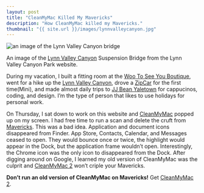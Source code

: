 ```yaml
---
layout: post
title: "CleanMyMac Killed My Mavericks"
description: "How CleanMyMac killed my Mavericks."
thumbnail: "{{ site.url }}/images/lynnvalleycanyon.jpg"
---
```


<img src="{{ site.url }}/images/lynnvalleycanyon.jpg" alt="an image of the Lynn Valley Canyon bridge" />
<p class="image-caption">An image of the <a href="http://lynncanyon.ca/">Lynn Valley Canyon</a> Suspension Bridge from the Lynn Valley Canyon Park website.</p>

During my vacation, I built a fitting room at the [Woo To See You Boutique](http://www.wootoseeyou.com), went for a hike up the [Lynn Valley Canyon](http://lynncanyon.ca/), drove a [ZipCar](http://www.zipcar.com/) for the first time(Mini), and made almost daily trips to [JJ Bean Yaletown](http://www.jjbeancoffee.com/our-locations/yaletown/) for cappucinos, coding, and design. I’m the type of person that likes to use holidays for personal work.

On Thursday, I sat down to work on this website and [CleanMyMac](http://macpaw.com/cleanmymac) popped up on my screen. I had free time to run a scan and delete the cruft from [Mavericks](http://www.apple.com/ca/osx/). This was a bad idea. Application and document icons disappeared from Finder. App Store, Contacts, Calendar, and Messages ceased to open. They would bounce once or twice, the highlight would appear in the Dock, but the application frame wouldn’t open. Interestingly, the Chrome icon was the only icon to disappeared from the Dock. After digging around on Google, I learned my old version of CleanMyMac was the culprit and [CleanMyMac 2](http://macpaw.com/cleanmymac) won’t criple your Mavericks.

__Don’t run an old version of CleanMyMac on Mavericks!__ Get [CleanMyMac 2](http://macpaw.com/cleanmymac).